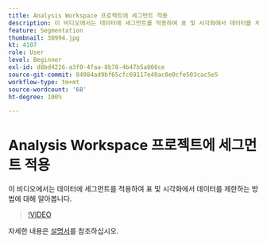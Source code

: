 ```yaml
---
title: Analysis Workspace 프로젝트에 세그먼트 적용
description: 이 비디오에서는 데이터에 세그먼트를 적용하여 표 및 시각화에서 데이터를 제한하는 방법에 대해 알아봅니다.
feature: Segmentation
thumbnail: 30994.jpg
kt: 4107
role: User
level: Beginner
exl-id: d8bd4226-a3f0-4faa-8b78-4b47b5a008ce
source-git-commit: 84984ad9bf65cfc69117e40ac0e0cfe503cac5e5
workflow-type: tm+mt
source-wordcount: '68'
ht-degree: 100%

---
```


# Analysis Workspace 프로젝트에 세그먼트 적용

이 비디오에서는 데이터에 세그먼트를 적용하여 표 및 시각화에서 데이터를 제한하는 방법에 대해 알아봅니다.

>[!VIDEO](https://video.tv.adobe.com/v/30994/?quality=12&learn=on)

자세한 내용은 [설명서](https://experienceleague.adobe.com/docs/analytics/components/segmentation/segmentation-workflow/t-seg-apply.html)를 참조하십시오.
